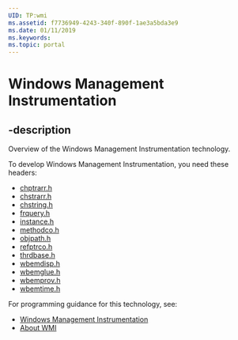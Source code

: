 ```yaml
---
UID: TP:wmi
ms.assetid: f7736949-4243-340f-890f-1ae3a5bda3e9
ms.date: 01/11/2019
ms.keywords: 
ms.topic: portal
---
```


# Windows Management Instrumentation

## -description

Overview of the Windows Management Instrumentation technology.

To develop Windows Management Instrumentation, you need these headers:

 * [chptrarr.h](../chptrarr/index.md)
 * [chstrarr.h](../chstrarr/index.md)
 * [chstring.h](../chstring/index.md)
 * [frquery.h](../frquery/index.md)
 * [instance.h](../instance/index.md)
 * [methodco.h](../methodco/index.md)
 * [objpath.h](../objpath/index.md)
 * [refptrco.h](../refptrco/index.md)
 * [thrdbase.h](../thrdbase/index.md)
 * [wbemdisp.h](../wbemdisp/index.md)
 * [wbemglue.h](../wbemglue/index.md)
 * [wbemprov.h](../wbemprov/index.md)
 * [wbemtime.h](../wbemtime/index.md)

For programming guidance for this technology, see:
* [Windows Management Instrumentation](/windows/desktop/wmisdk)
* [About WMI](/windows/desktop/wmisdk)


